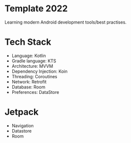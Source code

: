 # Template 2022
Learning modern Android development tools/best practises.

# Tech Stack
- Language: Kotlin
- Gradle language: KTS
- Architecture: MVVM
- Dependency Injection: Koin
- Threading: Coroutines
- Network: Retrofit
- Database: Room
- Preferences: DataStore

# Jetpack
- Navigation
- Datastore
- Room
